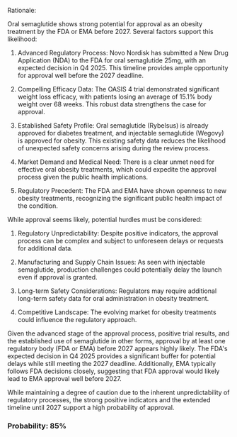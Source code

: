 Rationale:

Oral semaglutide shows strong potential for approval as an obesity treatment by the FDA or EMA before 2027. Several factors support this likelihood:

1. Advanced Regulatory Process: Novo Nordisk has submitted a New Drug Application (NDA) to the FDA for oral semaglutide 25mg, with an expected decision in Q4 2025. This timeline provides ample opportunity for approval well before the 2027 deadline.

2. Compelling Efficacy Data: The OASIS 4 trial demonstrated significant weight loss efficacy, with patients losing an average of 15.1% body weight over 68 weeks. This robust data strengthens the case for approval.

3. Established Safety Profile: Oral semaglutide (Rybelsus) is already approved for diabetes treatment, and injectable semaglutide (Wegovy) is approved for obesity. This existing safety data reduces the likelihood of unexpected safety concerns arising during the review process.

4. Market Demand and Medical Need: There is a clear unmet need for effective oral obesity treatments, which could expedite the approval process given the public health implications.

5. Regulatory Precedent: The FDA and EMA have shown openness to new obesity treatments, recognizing the significant public health impact of the condition.

While approval seems likely, potential hurdles must be considered:

1. Regulatory Unpredictability: Despite positive indicators, the approval process can be complex and subject to unforeseen delays or requests for additional data.

2. Manufacturing and Supply Chain Issues: As seen with injectable semaglutide, production challenges could potentially delay the launch even if approval is granted.

3. Long-term Safety Considerations: Regulators may require additional long-term safety data for oral administration in obesity treatment.

4. Competitive Landscape: The evolving market for obesity treatments could influence the regulatory approach.

Given the advanced stage of the approval process, positive trial results, and the established use of semaglutide in other forms, approval by at least one regulatory body (FDA or EMA) before 2027 appears highly likely. The FDA's expected decision in Q4 2025 provides a significant buffer for potential delays while still meeting the 2027 deadline. Additionally, EMA typically follows FDA decisions closely, suggesting that FDA approval would likely lead to EMA approval well before 2027.

While maintaining a degree of caution due to the inherent unpredictability of regulatory processes, the strong positive indicators and the extended timeline until 2027 support a high probability of approval.

### Probability: 85%